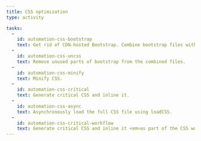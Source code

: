 ```yaml
---
title: CSS optimization
type: activity

tasks:
  -
    id: automation-css-bootstrap
    text: Get rid of CDN-hosted Bootstrap. Combine bootstrap files with the custom Sass the site already has.
  -
    id: automation-css-uncss
    text: Remove unused parts of bootstrap from the combined files.
  -
    id: automation-css-minify
    text: Minify CSS.
  -
    id: automation-css-critical
    text: Generate critical CSS and inline it.
  -
    id: automation-css-async
    text: Asynchronously load the full CSS file using loadCSS.
  -
    id: automation-css-critical-workflow
    text: Generate critical CSS and inline it <em>as part of the CSS workflow</em>.
---
```


